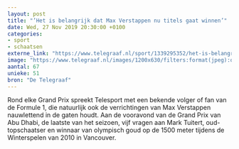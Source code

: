 ```yaml
---
layout: post
title: "’Het is belangrijk dat Max Verstappen nu titels gaat winnen’"
date: Wed, 27 Nov 2019 20:30:00 +0100
categories: 
- sport 
- schaatsen 
externe_link: "https://www.telegraaf.nl/sport/1339295352/het-is-belangrijk-dat-max-verstappen-nu-titels-gaat-winnen"
image: "https://www.telegraaf.nl/images/1200x630/filters:format(jpeg):quality(80)/cdn-kiosk-api.telegraaf.nl/df0b2c32-114b-11ea-9910-02d2fb1aa1d7.jpg"
aantal: 67
unieke: 51
bron: "De Telegraaf"
---
```


<p class="intro">Rond elke Grand Prix spreekt Telesport met een bekende volger of fan van de Formule 1, die natuurlijk ook de verrichtingen van Max Verstappen nauwlettend in de gaten houdt. Aan de vooravond van de Grand Prix van Abu Dhabi, de laatste van het seizoen, vijf vragen aan Mark Tuitert, oud-topschaatser en winnaar van olympisch goud op de 1500 meter tijdens de Winterspelen van 2010 in Vancouver.</p>
